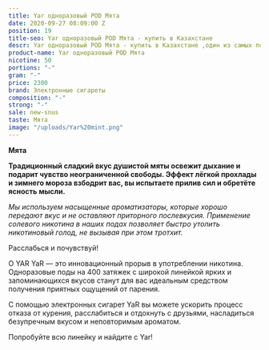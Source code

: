 ```yaml
---
title: Yar одноразовый POD Мята
date: 2020-09-27 08:09:00 Z
position: 19
title-seo: Yar одноразовый POD Мята - купить в Казахстане
descr: Yar одноразовый POD Мята - купить в Казахстане ,один из самых популярных подов.
product-name: Yar одноразовый POD Мята
nicotine: 50
portions: "-"
gram: "-"
price: 2300
brand: Электронные сигареты
composition: "-"
strong: "-"
sale: new-snus
taste: Мята
image: "/uploads/Yar%20mint.png"
---
```


**Мята**

**Традиционный сладкий вкус душистой мяты освежит дыхание и подарит чувство неограниченной свободы. Эффект лёгкой прохлады и зимнего мороза взбодрит вас, вы испытаете прилив сил и обретёте ясность мысли.**

*Мы используем насыщенные ароматизаторы, которые хорошо передают вкус и не оставляют приторного послевкусия. Применение солевого никотина в наших подах позволяет быстро утолить никотиновый голод, не вызывая при этом тротхит.*

Расслабься и почувствуй!

О YAR YaR — это инновационный прорыв в употреблении никотина. Одноразовые поды на 400 затяжек с широкой линейкой ярких и запоминающихся вкусов станут для вас идеальным средством получения приятных ощущений от парения.

С помощью электронных сигарет YaR вы можете ускорить процесс отказа от курения, расслабиться и отдохнуть с друзьями, насладиться безупречным вкусом и неповторимым ароматом.

Попробуйте всю линейку и найдите с Yar!